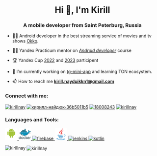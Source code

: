 <h1 align="center">Hi 👋, I'm Kirill</h1>
<h3 align="center">A mobile developer from Saint Peterburg, Russia</h3>

- 👨‍💻 Android developer in the best streaming service of movies and tv shows [Okko](https://okko.tv/).

- 👨‍🏫 Yandex Practicum mentor on [_Android developer_](https://practicum.yandex.ru/android-developer/) course

- 🏆 Yandex Cup [2022](https://github.com/kirillNay/HideAndSeek) and [2023](https://github.com/kirillNay/SampleRecorder) participent

- 🔭 I’m currently working on [tg-mini-app](https://github.com/kirillNay/tg-mini-app) and learning TON ecosystem.

- 📫 How to reach me **kirill.nayduikkn1@gmail.com**

<h3 align="left">Connect with me:</h3>
<p align="left">
<a href="https://t.me/kirillNay" target="blank"><img align="center" src="https://upload.wikimedia.org/wikipedia/commons/thumb/8/83/Telegram_2019_Logo.svg/2048px-Telegram_2019_Logo.svg.png" alt="kirillnay" height="30" width="30"/></a>
<a href="https://linkedin.com/in/кирилл-найдюк-36b5011b5" target="blank"><img align="center" src="https://raw.githubusercontent.com/rahuldkjain/github-profile-readme-generator/master/src/images/icons/Social/linked-in-alt.svg" alt="кирилл-найдюк-36b5011b5" height="30" width="40" /></a>
<a href="https://stackoverflow.com/users/18008243" target="blank"><img align="center" src="https://raw.githubusercontent.com/rahuldkjain/github-profile-readme-generator/master/src/images/icons/Social/stack-overflow.svg" alt="18008243" height="30" width="40" /></a>
<a href="https://www.leetcode.com/kirillnay" target="blank"><img align="center" src="https://raw.githubusercontent.com/rahuldkjain/github-profile-readme-generator/master/src/images/icons/Social/leet-code.svg" alt="kirillnay" height="30" width="40" /></a>
</p>

<h3 align="left">Languages and Tools:</h3>
<p align="left"> <a href="https://developer.android.com" target="_blank" rel="noreferrer"> <img src="https://raw.githubusercontent.com/devicons/devicon/master/icons/android/android-original-wordmark.svg" alt="android" width="40" height="40"/> </a> <a href="https://www.docker.com/" target="_blank" rel="noreferrer"> <img src="https://raw.githubusercontent.com/devicons/devicon/master/icons/docker/docker-original-wordmark.svg" alt="docker" width="40" height="40"/> </a> <a href="https://firebase.google.com/" target="_blank" rel="noreferrer"> <img src="https://www.vectorlogo.zone/logos/firebase/firebase-icon.svg" alt="firebase" width="40" height="40"/> </a> <a href="https://www.java.com" target="_blank" rel="noreferrer"> <img src="https://raw.githubusercontent.com/devicons/devicon/master/icons/java/java-original.svg" alt="java" width="40" height="40"/> </a> <a href="https://www.jenkins.io" target="_blank" rel="noreferrer"> <img src="https://www.vectorlogo.zone/logos/jenkins/jenkins-icon.svg" alt="jenkins" width="40" height="40"/> </a> <a href="https://kotlinlang.org" target="_blank" rel="noreferrer"> <img src="https://www.vectorlogo.zone/logos/kotlinlang/kotlinlang-icon.svg" alt="kotlin" width="40" height="40"/> </a> </p>

<p><img align="left" src="https://github-readme-stats.vercel.app/api/top-langs?username=kirillnay&show_icons=true&locale=en&layout=compact" alt="kirillnay" /></p>

<p>&nbsp;<img align="center" src="https://github-readme-stats.vercel.app/api?username=kirillnay&show_icons=true&locale=en" alt="kirillnay" /></p>
